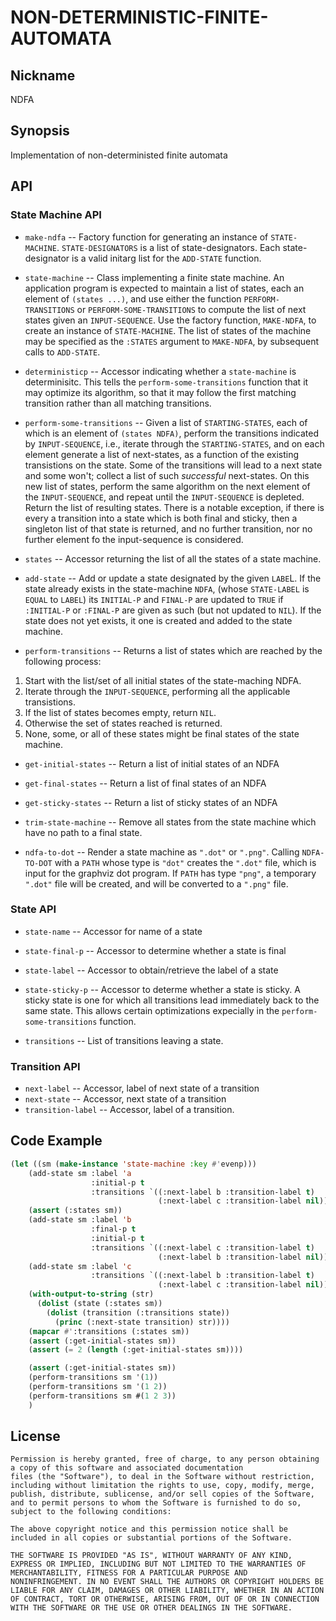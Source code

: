 # NON-DETERMINISTIC-FINITE-AUTOMATA

## Nickname

NDFA

## Synopsis

Implementation of non-deterministed finite automata


## API

### State Machine API

* `make-ndfa` --  Factory function for generating an instance of `STATE-MACHINE`.  `STATE-DESIGNATORS` is
a list of state-designators.  Each state-designator is a valid initarg list for 
the `ADD-STATE` function.

* `state-machine` -- Class implementing a finite state machine.  An application program is expected to maintain
a list of states, each an element of `(states ...)`, and use either the function
`PERFORM-TRANSITIONS` or `PERFORM-SOME-TRANSITIONS` to compute the list of next states
given an `INPUT-SEQUENCE`.  Use the factory function, `MAKE-NDFA`, to create an instance
of `STATE-MACHINE`. The list of states of the machine may be specified as the
`:STATES` argument to `MAKE-NDFA`, by subsequent calls to `ADD-STATE`.

* `deterministicp` -- Accessor indicating whether a `state-machine` is
determinisitc.  This tells the `perform-some-transitions` function
that it may optimize its algorithm, so that it may follow the first
matching transition rather than all matching transitions.

* `perform-some-transitions` -- Given a list of `STARTING-STATES`, each of which is an element of `(states NDFA)`, 
perform the transitions indicated by `INPUT-SEQUENCE`, i.e., iterate through the
`STARTING-STATES`, and on each element generate a list of next-states, as a function of
the existing transistions on the state.  Some of the transitions will lead to a next state
and some won't; collect a list of such _successful_ next-states.  On this new list of states,
perform the same algorithm on the next element of the `INPUT-SEQUENCE`, and repeat until the
`INPUT-SEQUENCE` is depleted.  Return the list of resulting states.
There is a notable exception, if there is every a transition into a state which is both final
and sticky, then a singleton list of that state is returned, and no further transition, 
nor no further element fo the input-sequence is considered.

* `states` -- Accessor returning the list of all the states of a state machine.

* `add-state` --  Add or update a state designated by the given `LABE`L.  If the state already exists
in the state-machine `NDFA`, (whose `STATE-LABEL` is `EQUAL` to `LABEL`) its `INITIAL-P` and 
`FINAL-P` are updated to `TRUE` if `:INITIAL-P` or `:FINAL-P` are given as such
(but not updated to `NIL`).  If the state does not yet exists, it one is created
and added to the state machine.


* `perform-transitions` -- Returns a list of states which are reached by the following process:
1. Start with the list/set of all initial states of the state-maching NDFA.
2. Iterate through the `INPUT-SEQUENCE`, performing all the applicable transistions.
3. If the list of states becomes empty, return `NIL`.
4. Otherwise the set of states reached is returned.
5. None, some, or all of these states might be final states of the state machine.

* `get-initial-states` -- Return a list of initial states of an NDFA

* `get-final-states` -- Return a list of final states of an NDFA

* `get-sticky-states` -- Return a list of sticky states of an NDFA

* `trim-state-machine` --  Remove all states from the state machine which have no path to a final state.

* `ndfa-to-dot` --  Render a state machine as `".dot"` or `".png"`.
Calling `NDFA-TO-DOT` with a `PATH` whose type is `"dot"` creates the `".dot"` file, which is input for the
graphviz dot program.   If `PATH` has type `"png"`, a temporary `".dot"` file will be created, and
will be converted to a `".png"` file.



### State API

* `state-name` -- Accessor for name of a state

* `state-final-p` -- Accessor to determine whether a state is final

* `state-label` -- Accessor to obtain/retrieve the label of a state

* `state-sticky-p` -- Accessor to determe whether a state is sticky.
A sticky state is one for which all transitions lead immediately
back to the same state.  This allows certain optimizations
expecially in the `perform-some-transitions` function.

* `transitions` -- List of transitions leaving a state.

### Transition API

* `next-label` -- Accessor, label of next state of a transition
* `next-state` -- Accessor, next state of a transition
* `transition-label` -- Accessor, label of a transition.



## Code Example

```lisp
(let ((sm (make-instance 'state-machine :key #'evenp)))
    (add-state sm :label 'a
                  :initial-p t
                  :transitions `((:next-label b :transition-label t)
                                 (:next-label c :transition-label nil)))
    (assert (:states sm))
    (add-state sm :label 'b
                  :final-p t
                  :initial-p t
                  :transitions `((:next-label c :transition-label t)
                                 (:next-label b :transition-label nil)))
    (add-state sm :label 'c
                  :transitions `((:next-label b :transition-label t)
                                 (:next-label c :transition-label nil)))
    (with-output-to-string (str)
      (dolist (state (:states sm))
        (dolist (transition (:transitions state))
          (princ (:next-state transition) str))))
    (mapcar #':transitions (:states sm))
    (assert (:get-initial-states sm))
    (assert (= 2 (length (:get-initial-states sm))))

    (assert (:get-initial-states sm))
    (perform-transitions sm '(1))
    (perform-transitions sm '(1 2))
    (perform-transitions sm #(1 2 3))
    )
```

## License

```
Permission is hereby granted, free of charge, to any person obtaining
a copy of this software and associated documentation
files (the "Software"), to deal in the Software without restriction,
including without limitation the rights to use, copy, modify, merge,
publish, distribute, sublicense, and/or sell copies of the Software,
and to permit persons to whom the Software is furnished to do so,
subject to the following conditions:

The above copyright notice and this permission notice shall be
included in all copies or substantial portions of the Software.

THE SOFTWARE IS PROVIDED "AS IS", WITHOUT WARRANTY OF ANY KIND,
EXPRESS OR IMPLIED, INCLUDING BUT NOT LIMITED TO THE WARRANTIES OF
MERCHANTABILITY, FITNESS FOR A PARTICULAR PURPOSE AND
NONINFRINGEMENT. IN NO EVENT SHALL THE AUTHORS OR COPYRIGHT HOLDERS BE
LIABLE FOR ANY CLAIM, DAMAGES OR OTHER LIABILITY, WHETHER IN AN ACTION
OF CONTRACT, TORT OR OTHERWISE, ARISING FROM, OUT OF OR IN CONNECTION
WITH THE SOFTWARE OR THE USE OR OTHER DEALINGS IN THE SOFTWARE.
```